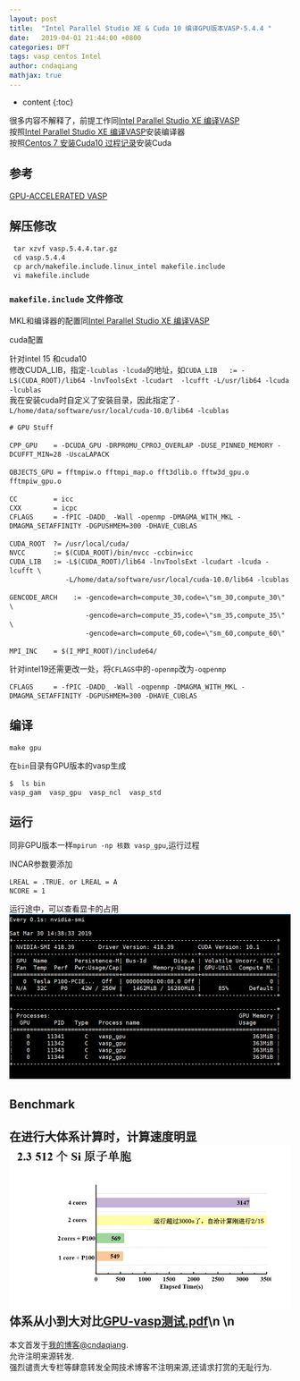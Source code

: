 ```yaml
---
layout: post
title:  "Intel Parallel Studio XE & Cuda 10 编译GPU版本VASP-5.4.4 "
date:   2019-04-01 21:44:00 +0800
categories: DFT
tags: vasp centos Intel
author: cndaqiang
mathjax: true
---
```

* content
{:toc}


很多内容不解释了，前提工作同[Intel Parallel Studio XE 编译VASP](/2018/01/15/intel-mpi-vasp/)<br>
按照[Intel Parallel Studio XE 编译VASP](/2018/01/15/intel-mpi-vasp/)安装编译器<br>
按照[Centos 7 安装Cuda10 过程记录](/2019/03/31/cuda/)安装Cuda



## 参考
[GPU-ACCELERATED VASP](https://www.nvidia.com/en-us/data-center/gpu-accelerated-applications/vasp/)

## 解压修改
```
 tar xzvf vasp.5.4.4.tar.gz 
 cd vasp.5.4.4
 cp arch/makefile.include.linux_intel makefile.include 
 vi makefile.include 
```
### `makefile.include` 文件修改

MKL和编译器的配置同[Intel Parallel Studio XE 编译VASP](/2018/01/15/intel-mpi-vasp/)<br>

cuda配置

针对intel 15 和cuda10<br>
修改CUDA_LIB，指定`-lcublas -lcuda`的地址，如`CUDA_LIB   := -L$(CUDA_ROOT)/lib64 -lnvToolsExt -lcudart  -lcufft -L/usr/lib64 -lcuda -lcublas`<br>
我在安装cuda时自定义了安装目录，因此指定了`-L/home/data/software/usr/local/cuda-10.0/lib64 -lcublas`
```
# GPU Stuff

CPP_GPU    = -DCUDA_GPU -DRPROMU_CPROJ_OVERLAP -DUSE_PINNED_MEMORY -DCUFFT_MIN=28 -UscaLAPACK

OBJECTS_GPU = fftmpiw.o fftmpi_map.o fft3dlib.o fftw3d_gpu.o fftmpiw_gpu.o

CC         = icc
CXX        = icpc
CFLAGS     = -fPIC -DADD_ -Wall -openmp -DMAGMA_WITH_MKL -DMAGMA_SETAFFINITY -DGPUSHMEM=300 -DHAVE_CUBLAS

CUDA_ROOT  ?= /usr/local/cuda/
NVCC       := $(CUDA_ROOT)/bin/nvcc -ccbin=icc
CUDA_LIB   := -L$(CUDA_ROOT)/lib64 -lnvToolsExt -lcudart -lcuda -lcufft \
              -L/home/data/software/usr/local/cuda-10.0/lib64 -lcublas

GENCODE_ARCH    := -gencode=arch=compute_30,code=\"sm_30,compute_30\" \
                   -gencode=arch=compute_35,code=\"sm_35,compute_35\" \
                   -gencode=arch=compute_60,code=\"sm_60,compute_60\"

MPI_INC    = $(I_MPI_ROOT)/include64/
```

针对intel19还需更改一处，将`CFLAGS`中的`-openmp`改为`-oqpenmp`
```
CFLAGS     = -fPIC -DADD_ -Wall -oqpenmp -DMAGMA_WITH_MKL -DMAGMA_SETAFFINITY -DGPUSHMEM=300 -DHAVE_CUBLAS
```

## 编译
```
make gpu
```

在`bin`目录有GPU版本的vasp生成
```
$  ls bin
vasp_gam  vasp_gpu  vasp_ncl  vasp_std
```

## 运行
同非GPU版本一样`mpirun -np 核数 vasp_gpu`,运行过程

INCAR参数要添加
```
LREAL = .TRUE. or LREAL = A
NCORE = 1
```

运行途中，可以查看显卡的占用
![](/uploads/2019/04/vasp-gpu.PNG)

## Benchmark
在进行大体系计算时，计算速度明显
![](/uploads/2019/04/benchmark.JPG)
体系从小到大对比[GPU-vasp测试.pdf](/web/file/2019/GPU-vasp测试.pdf)\n
\n
------
本文首发于[我的博客@cndaqiang](https://cndaqiang.github.io/).<br>
允许注明来源转发.<br>
强烈谴责大专栏等肆意转发全网技术博客不注明来源,还请求打赏的无耻行为.
